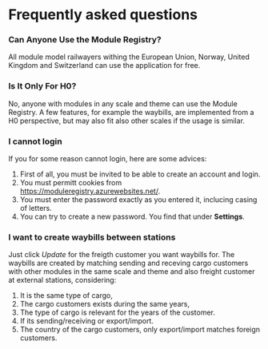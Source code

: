 ﻿# Frequently asked questions
### Can Anyone Use the Module Registry?
All module model railwayers withing the European Union, Norway, United Kingdom and Switzerland 
can use the application for free.

### Is It Only For H0?
No, anyone with modules in any scale and theme can use the Module Registry.
A few features, for example the waybills, are implemented from
a H0 perspective, but may also fit also other scales if the usage is similar.

### I cannot login
If you for some reason cannot login, here are some advices:
1. First of all, you must be invited to be able to create an account and login.
2. You must permitt cookies from https://moduleregistry.azurewebsites.net/.
3. You must enter the password exactly as you entered it, inclucing casing of letters.
4. You can try to create a new password. You find that under **Settings**.

### I want to create waybills between stations
Just click *Update* for the freigth customer you want waybills for.
The waybills are created by matching sending and receving cargo customers with other modules in the same scale and theme and also freight customer at external stations,
considering:
1) It is the same type of cargo, 
1) The cargo customers exists during the same years,
1) The type of cargo is relevant for the years of the customer.
1) If its sending/receiving or export/import.
1) The country of the cargo customers, only export/import matches foreign customers.





